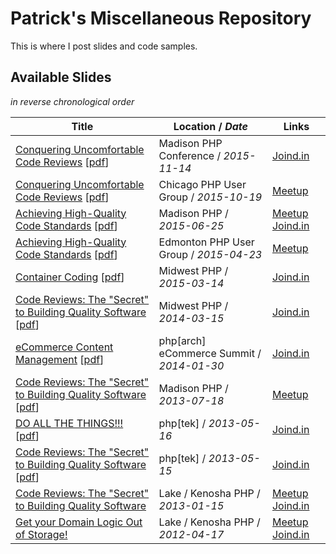 # Patrick's Miscellaneous Repository

This is where I post slides and code samples.

## Available Slides

_in reverse chronological order_

Title|Location / _Date_|Links
-----|-----------------|-----
[Conquering Uncomfortable Code Reviews](ConqueringCodeReview-MadisonPHP.pptx) [[pdf](ConqueringCodeReview-MadisonPHP.pdf)]|Madison PHP Conference / _2015-11-14_|[Joind.in](https://joind.in/talk/view/16017)
[Conquering Uncomfortable Code Reviews](ConqueringCodeReview-ChiPUG.pptx) [[pdf](ConqueringCodeReview-ChiPUG.pdf)]|Chicago PHP User Group / _2015-10-19_|[Meetup](http://www.meetup.com/Chicago-PHP-User-Group/events/224884629/)
[Achieving High-Quality Code Standards](CodeStandards-MadisonPHP.pptx) [[pdf](CodeStandards-MadisonPHP.pdf)]|Madison PHP / _2015-06-25_|[Meetup](http://www.meetup.com/madisonphp/events/221773721/) [Joind.in](https://joind.in/talk/view/14619)
[Achieving High-Quality Code Standards](CodeStandards-YEG.pptx) [[pdf](CodeStandards-YEG.pdf)]|Edmonton PHP User Group / _2015-04-23_|[Meetup](http://www.meetup.com/yegphp/events/221659335/)
[Container Coding](ContainerCoding-MidwestPHP.pptx) [[pdf](ContainerCoding-MidwestPHP.pdf)]|Midwest PHP / _2015-03-14_|[Joind.in](https://joind.in/talk/view/13087)
[Code Reviews: The "Secret" to Building Quality Software](CodeReviews-MidwestPHP.pptx) [[pdf](CodeReviews-MidwestPHP.pdf)]|Midwest PHP / _2014-03-15_|[Joind.in](https://joind.in/talk/view/10546)
[eCommerce Content Management](eCommerceCMS-WebSummit.pptx) [[pdf](eCommerceCMS-WebSummit.pdf)]|php[arch] eCommerce Summit / _2014-01-30_|[Joind.in](https://joind.in/talk/view/10313)
[Code Reviews: The "Secret" to Building Quality Software](CodeReviews-MadisonPHP.pptx) [[pdf](CodeReviews-MadisonPHP.pdf)]|Madison PHP / _2013-07-18_|[Meetup](http://www.meetup.com/madisonphp/events/125686792/)
[DO ALL THE THINGS!!!](DoAllTheThings-tek13.pptx) [[pdf](DoAllTheThings-tek13.pdf)]|php[tek] / _2013-05-16_|[Joind.in](https://joind.in/talk/view/8161)
[Code Reviews: The "Secret" to Building Quality Software](CodeReviews-tek13.pptx) [[pdf](CodeReviews-tek13.pdf)]|php[tek] / _2013-05-15_|[Joind.in](https://joind.in/talk/view/8160)
[Code Reviews: The "Secret" to Building Quality Software](CodeReviews-LKPUG.pptx)|Lake / Kenosha PHP / _2013-01-15_|[Meetup](http://www.meetup.com/Lake-Kenosha-PHP-Users-Group/events/97472012/) [Joind.in](https://joind.in/talk/view/8065)
[Get your Domain Logic Out of Storage!](DomainLogic-LKPUG.pptx)|Lake / Kenosha PHP / _2012-04-17_|[Meetup](http://www.meetup.com/Lake-Kenosha-PHP-Users-Group/events/58010282/) [Joind.in](https://joind.in/talk/view/6364)
